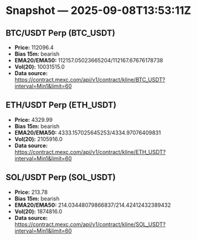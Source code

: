 # Snapshot — 2025-09-08T13:53:11Z

## BTC/USDT Perp (BTC_USDT)
- **Price:** 112096.4
- **Bias 15m:** bearish
- **EMA20/EMA50:** 112157.05023665204/112167.67676178738
- **Vol(20):** 10031515.0
- **Data source:** https://contract.mexc.com/api/v1/contract/kline/BTC_USDT?interval=Min1&limit=60

## ETH/USDT Perp (ETH_USDT)
- **Price:** 4329.99
- **Bias 15m:** bearish
- **EMA20/EMA50:** 4333.157025645253/4334.97076409831
- **Vol(20):** 2105916.0
- **Data source:** https://contract.mexc.com/api/v1/contract/kline/ETH_USDT?interval=Min1&limit=60

## SOL/USDT Perp (SOL_USDT)
- **Price:** 213.78
- **Bias 15m:** bearish
- **EMA20/EMA50:** 214.03448079866837/214.42412432389432
- **Vol(20):** 1874816.0
- **Data source:** https://contract.mexc.com/api/v1/contract/kline/SOL_USDT?interval=Min1&limit=60

